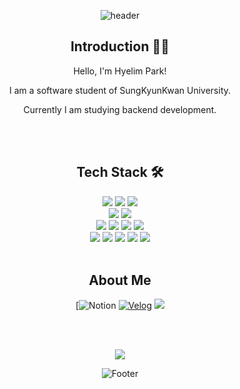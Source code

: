 <div align="center">

![header](https://capsule-render.vercel.app/api?type=waving&color=3474d1&height=150&section=header&text=HyelimPark&fontColor=ffffff&fontSize=70&animation=twinkling)


## Introduction 🙌🏻
Hello, I'm Hyelim Park!

I am a software student of SungKyunKwan University.

Currently I am studying backend development.

<br/>
<br/>

## Tech Stack 🛠️

<img src="https://img.shields.io/badge/java-007396?style=flat&logo=java&logoColor=white"> 
<img src="https://img.shields.io/badge/python-3776AB?style=flat&logo=python&logoColor=white"> 
<img src="https://img.shields.io/badge/c++-00599C?style=flat&logo=c%2B%2B&logoColor=white">
<br/>
<img src="https://img.shields.io/badge/spring boot-6DB33F?style=flat&logo=springboot&logoColor=white"> 
<img src="https://img.shields.io/badge/android-3DDC84?style=flat&logo=Android&logoColor=white"/>
<br>
<img src="https://img.shields.io/badge/mysql-4479A1?style=flat&logo=mysql&logoColor=white"> 
<img src="https://img.shields.io/badge/mariaDB-003545?style=flat&logo=mariaDB&logoColor=white"> 
<img src="https://img.shields.io/badge/mongoDB-47A248?style=flat&logo=mongoDB&logoColor=white"> 
<img src="https://img.shields.io/badge/redis-DC382D?style=flat&logo=redis&logoColor=white"> 
<br>
<img src="https://img.shields.io/badge/html5-E34F26?style=flat&logo=html5&logoColor=white"> 
<img src="https://img.shields.io/badge/css-1572B6?style=flat&logo=css3&logoColor=white"> 
<img src="https://img.shields.io/badge/javascript-F7DF1E?style=flat&logo=javascript&logoColor=black"> 
<img src="https://img.shields.io/badge/jquery-0769AD?style=flat&logo=jquery&logoColor=white">
<img src="https://img.shields.io/badge/vue.js-4FC08D?style=flat&logo=vue.js&logoColor=white"> 

<br/>
<br/>

## About Me

[![Notion](https://hyelimlog.notion.site/ada207f5d0684e3f804fce5ccd77b87b?pvs=4)
[![Velog](https://img.shields.io/badge/Velog-20C997?style=flat&logo=Velog&logoColor=white)](https://velog.io/@djc06048)
<a href="mailto:gsafe1213@gmail.com">
    <img src="https://img.shields.io/badge/Gmail-d14836?style=flat&logo=Gmail&logoColor=white&link=mailto:gsafe1213@gmail.com"/>
</a>

<br/>
<br/>

<a href="https://hits.seeyoufarm.com"><img src="https://hits.seeyoufarm.com/api/count/incr/badge.svg?url=https%3A%2F%2Fgithub.com%2Fdjc06048&count_bg=%2379C83D&title_bg=%23555555&icon=&icon_color=%23E7E7E7&title=hits&edge_flat=false"/></a>

![Footer](https://capsule-render.vercel.app/api?type=waving&color=3474d3&height=200&section=footer)

</div>
